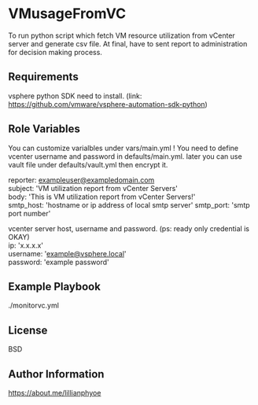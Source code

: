 VMusageFromVC
=============

To run python script which fetch VM resource utilization from vCenter server and generate csv file. At final, have to sent report to administration for decision making process.

Requirements
------------

vsphere python SDK need to install. (link: https://github.com/vmware/vsphere-automation-sdk-python)

Role Variables
--------------   

You can customize varialbles under vars/main.yml ! You need to define vcenter username and password in defaults/main.yml. later you can use vault file under defaults/vault.yml then encrypt it.   

reporter: exampleuser@exampledomain.com   
subject: 'VM utilization report from vCenter Servers'   
body: 'This is VM utilization report from vCenter Servers!'   
smtp_host: 'hostname or ip address of local smtp server'
smtp_port: 'smtp port number'

vcenter server host, username and password. (ps: ready only credential is OKAY)   
ip: 'x.x.x.x'   
username: 'example@vsphere.local'   
password: 'example password'   
   
Example Playbook
----------------

./monitorvc.yml

License
-------

BSD

Author Information
------------------

https://about.me/lillianphyoe
